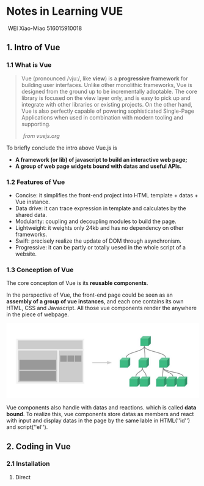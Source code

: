 # Notes in Learning VUE

​                                          WEI Xiao-Miao 516015910018

## 1. Intro of Vue

### 1.1 What is Vue

> Vue (pronounced /vjuː/, like **view**) is a **progressive framework** for building user interfaces. Unlike other monolithic frameworks, Vue is designed from the ground up to be incrementally adoptable. The core library is focused on the view layer only, and is easy to pick up and integrate with other libraries or existing projects. On the other hand, Vue is also perfectly capable of powering sophisticated Single-Page Applications when used in combination with modern tooling and supporting.
>
> ​                                                                *from*   *vuejs.org*

To briefly conclude the intro above Vue.js is

- **A framework (or lib) of javascript to build an interactive web page;**
- **A group of web page widgets bound with datas and useful APIs.**

### 1.2 Features of Vue

- Concise: it simplifies the front-end project into HTML template + datas + Vue instance.
- Data drive: it can trace expression in template and calculates by the shared data.
- Modularity: coupling and decoupling modules to build the page.
- Lightweight: it weights only 24kb and has no dependency on other frameworks.
- Swift: precisely realize the update of DOM through asynchronism.
- Progressive: it can be partly or totally uesed in the whole script of a website.

### 1.3 Conception of Vue

The core concepton of Vue is its **reusable components**.

In the perspective of Vue, the front-end page could be seen as an **assembly of a group of vue instances**, and each one contains its own HTML, CSS and Javascript. All those vue components render the anywhere in the piece of webpage.

![componentsStruct](./images/componentsStruct.jpg)

Vue components also handle with datas and reactions. which is called **data bound**. To realize this, vue components store datas as members and react with input and display datas in the page by the same lable in HTML(''id'') and script(''el'').

## 2. Coding in Vue

### 2.1 Installation

1. Direct <script> Include

   Simply vue.js and include with a script tag when develop front-end page or small scale application. Vue will be registered as a global variable. Or link to CDN in HTML like:

   ```html
   <script src="https://cdn.jsdelivr.net/npm/vue@2.5.17/dist/vue.js">
   </script>
   ```

    

2. NPM install

   When building large scale applications with Vue, npm installation pairs nicely with module bundlers such as Webpack or Browserify. Vue also provides accompanying tools for authoring Single File Components.

   ```shell
   $ npm install vue
   ```

### 2.2 An vue instance

The core conception( as mentioned in 1.3 ) is to use vue instance to render data in to components on the webpage. 

In HTML file, component bounds with vue instance by id and show datas in {{}}. Like:

```html
<div id="app">
  {{ message }}
</div>
```

Coherently, in script, an vue instance is created through vue constructor. Like:

```javascript
var app = new Vue({
  el: '#app',
  data: {
    message: 'Hello Vue!'
  }
})
```

What is show on the webpage is as follow:

> Hello Vue!

This is a simple vue instance and shown its counterpart components on HTML. Diffirent from a simple string in HTML. this data  ```app.message``` has been bound with DOM ```<div id = ''app''>```. Every components in Vue is **reactive** and can be modified **dynamically**.

Morever, except for 'id', the way of bind can also call up data like:

```HTML
<span v-bind:title="message">
```

```v-bind``` instruction ask for the component<span> react according to the data message.

### 2.3 Logic control

1. Conditionals statement assembling in HTML label reacts and changes the page according to the data in its counterpart vue instance. For example, 

   the HTML file:

   ```html
   <div id="condition"> 
      <span v-if="seen">seen is ture</span>
   </div>
   ```

   the Javascript file:

   ```javascript
   var condition = new Vue({
     el: '#condition',
     data: { 
     	seen: true  
     }
   })
   ```

   shown in webpage:

   > seen is ture

   In the console. enter ```condition.seen = false``` , then the text will dissmiss.

2.  Loops execute just like conditionals, for example, the ```v-for``` instruction shown in HTML:

   ```html
   <div id="toDoList">
     <ol>
       <li v-for="todo in events">
         {{ todo.text }}
       </li>
     </ol>
   </div>
   ```

   Javascript file:

   ```javascript
   var toDoList = new Vue({
     el: '#toDoList',
     data: {
       events: [
         { text: 'Learn JavaScript' },
         { text: 'Learn Vue' },
         { text: 'Build something awesome' }
       ]
     }
   })
   ```

   shown in webpage:

   > Learn JavaScript
   >
   > Learn Vue
   >
   > Build something awesome

   It can also react when sent console at ```toDoList.events.push({text: 'Newly added'})``` , the text "Newly added" will show up in the page.

### 2.4 React dynamically 

To realize reactivity, Vue provides the ```v-on``` instruction to catch and bind with events. It's like:

```HTML
<div id="change">
  <p>{{ message }}</p>
  <button v-on:click="changeMessage">Change Above</button>
</div>
```

```javascript
var change = new Vue({
  el: '#change',
  data: {
    message: 'Hello Vue!'
  },
  methods: {
    changeMessage: function () {
      this.message = 'Message changed!'
    }
  }
})
```

When clicked, the button calls up the method ```changeMessage``` in the vue instance ```change``` and change its data ```message``` into 'Message changed!'.

It's a feature of Vue that when changing the data in the instance, the code has nothing to do with DOM widgets. That's beacuse all those operations are executed by Vue itself. The only thing our code concerns is the logic when the page runs.

### 2.5 Two-way binding

The instruction ```v-model``` is able to create a **two-way binding** on <input>, <select> and <textarea> and anyother reactive HTML elements. 

![bindbin](./images/bindBin.png)

```v-model``` can adapt a right way to update elements according to the types and datas. Essentially, those models finish the work of updating datas on user input events (from letf to right) and in turn, it output expected datas to DOMs and make them shown (from right to left).

Models in vue including

- #Text:  ```<input v-model='massage'>```
- #Checkbox:  ```<input type="checkbox" v-model="checked">```
- #Select:  ```<select v-model="selected">```

and etc. 

## 3. Tools in Vue

### 3.1 Vue CLI 3

If the situation occurs that a largescale Vue project shall be created, it would be a bit complicated to organize the whole project and write files one by one. **Vue CLI 3** uses TypeSctipt to create a new project framework of Vue, making large-scale development clean and standardized.

The way of creating:

```shell
$ npm install --global @vue/cli
$ vue create my-project-name
```

The first instruction installed  Vue CLI through rpm and the second one created a veu project in present directory.

### 3.3 Sentry

**Sentry** is an error tracking that helps developers monitor and fix crashes in real time. To use it, we should grab the Sentry JavaScript SDK:

```HTML
<script src="https://cdn.ravenjs.com/<VERSION>/vue/raven.min.js">
</script>
```

Sentry automatically captures errors thrown by Vue’s `errorHandler`.  It Improves workflow with a full view of releases and detect in which version a bug first appeared, merge duplicates, and know if things regress in a future release.

### 3.2 Testing tools

As it's mentioned in the ppt, *intro to javascript*, **Karma** and **Jasmine** are test runners based on node.js. Surely it can support the test project of Vue. **Assertion libs** are also various. 

Test work on vue shall **import Vue.js** to introduce methods in Vue components and a proper assertion lib. And then, some common  assertion statements can be added to the test. An example of javascript file ``` ./myVue.js ``` and its test project ```/myVue.test.js```.

```javascript
//  myVue.js
export default {
    data () {
      return {
        message: 'hello!'
      }
    },
    created () {
      this.message = 'bye!'
    }
}
```

```javascript
// myVue.test.js
import Vue from 'vue'
import MyComponent from 'myVue.js'
describe('MyComponent', () => {
    
  it('correctly sets the message when created', () => {
    const vm = new Vue(MyComponent).$mount()
    expect(vm.message).toBe('bye!')
  })
    
  it('sets the correct default data', () => {
    const defaultData = MyComponent.data()
    expect(defaultData.message).toBe('hello!')
  })
})
```

## 4. Comparison to raw JS

### Pros: 

- Abstrsction:

  Vue perfectly encapsulates method and data in Raw js and provides a more easy and direct way to manipulate the page. The conception of Vue model matches well with DOM in HTML, making it logically smooth for users when developing front-end.

- Data bind:

  Vue listens input and events from DOM and bind datas with its models in script, and in turn, updating the page accoding to these changes. This kind of Two-way bind makes the reaction of webpages a convenient and elegant way. 

- Progressive:

  Vue organizes its components in groups. When some components are common for diffrent pages, Vue groups them up and share the them in pages to avoid re-render. Moreover, progressive also means that vue can be a part of present project in server to add more reactive events.

  

### Cons:

- Maintain cost:

  The flexibility of Vue allows more than one way to realize the same demand. It easily causes the problems in maintain a project for diffrent code styles. Especially in multiple logic branches, vue can make the code clean but varies so much in code style.

- Debugging:

  Vue's inner realization is somehow like a black box that helps user do things elegantly and easily. But when bug ocurrs on rending template (no logical errors, Sentry and testing can avoid this kind of bugs), it would be extremely complicated and annoying to find bugs. For all the rending work is taken over by Vue's inner realization.